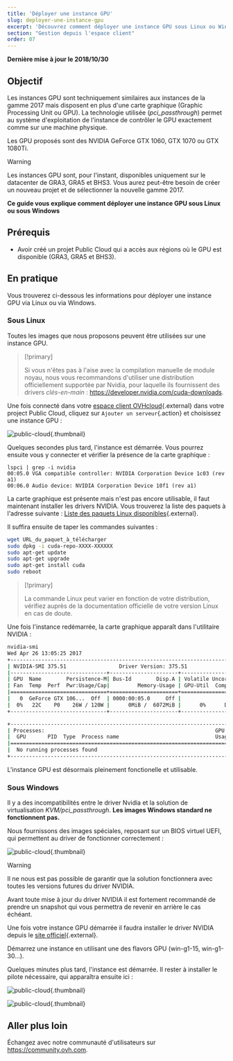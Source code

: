 ```yaml
---
title: 'Déployer une instance GPU'
slug: deployer-une-instance-gpu
excerpt: 'Découvrez comment déployer une instance GPU sous Linux ou Windows'
section: "Gestion depuis l'espace client"
order: 07
---
```


**Dernière mise à jour le 2018/10/30**

## Objectif

Les instances GPU sont techniquement similaires aux instances de la gamme 2017 mais disposent en plus d'une carte graphique (Graphic Processing Unit ou GPU). La technologie utilisée (*pci_passthrough*) permet au système d'exploitation de l'instance de contrôler le GPU exactement comme sur une machine physique.

Les GPU proposés sont des NVIDIA GeForce GTX 1060, GTX 1070 ou GTX 1080Ti. 

> [!warning]
>
> Les instances GPU sont, pour l'instant, disponibles uniquement sur le datacenter de GRA3, GRA5 et BHS3. Vous aurez peut-être besoin de créer un nouveau projet et de sélectionner la nouvelle gamme 2017.
> 

**Ce guide vous explique comment déployer une instance GPU sous Linux ou sous Windows**


## Prérequis

- Avoir créé un projet Public Cloud qui a accès aux régions où le GPU est disponible (GRA3, GRA5 et BHS3).

## En pratique

Vous trouverez ci-dessous les informations pour déployer une instance GPU via Linux ou via Windows.


### Sous Linux

Toutes les images que nous proposons peuvent être utilisées sur une instance GPU.

> [!primary]
>
> Si vous n'êtes pas à l'aise avec la compilation manuelle de module noyau, nous vous recommandons d'utiliser une distribution officiellement supportée par Nvidia, pour laquelle ils fournissent des drivers *clés-en-main* : <https://developer.nvidia.com/cuda-downloads>.
> 

Une fois connecté dans votre [espace client OVHcloud](https://ca.ovh.com/auth/?action=gotomanager&from=https://www.ovh.com/ca/fr/&ovhSubsidiary=qc){.external} dans votre project Public Cloud, cliquez sur `Ajouter un serveur`{.action} et choisissez une instance GPU :

![public-cloud](images/EN-Flavors_2020.png){.thumbnail}

Quelques secondes plus tard, l'instance est démarrée. Vous pourrez ensuite vous y connecter et vérifier la présence de la carte graphique : 

```ssh
lspci | grep -i nvidia
00:05.0 VGA compatible controller: NVIDIA Corporation Device 1c03 (rev a1)
00:06.0 Audio device: NVIDIA Corporation Device 10f1 (rev a1)
```

La carte graphique est présente mais n'est pas encore utilisable, il faut maintenant installer les drivers NVIDIA. Vous trouverez la liste des paquets à l'adresse suivante : [Liste des paquets Linux disponibles](http://developer.download.nvidia.com/compute/cuda/repos/){.external}.

Il suffira ensuite de taper les commandes suivantes :

```sh
wget URL_du_paquet_à_télécharger
sudo dpkg -i cuda-repo-XXXX-XXXXXX
sudo apt-get update
sudo apt-get upgrade
sudo apt-get install cuda
sudo reboot
```

> [!primary]
>
> La commande Linux peut varier en fonction de votre distribution, vérifiez auprès de la documentation officielle de votre version Linux en cas de doute.
> 


Une fois l'instance redémarrée, la carte graphique apparaît dans l'utilitaire NVIDIA :

```sh
nvidia-smi
Wed Apr 26 13:05:25 2017
+-----------------------------------------------------------------------------+
| NVIDIA-SMI 375.51                 Driver Version: 375.51                    |
|-------------------------------+----------------------+----------------------+
| GPU  Name        Persistence-M| Bus-Id        Disp.A | Volatile Uncorr. ECC |
| Fan  Temp  Perf  Pwr:Usage/Cap|         Memory-Usage | GPU-Util  Compute M. |
|===============================+======================+======================|
|   0  GeForce GTX 106...  Off  | 0000:00:05.0     Off |                  N/A |
|  0%   22C    P0    26W / 120W |      0MiB /  6072MiB |      0%      Default |
+-------------------------------+----------------------+----------------------+

+-----------------------------------------------------------------------------+
| Processes:                                                       GPU Memory |
|  GPU       PID  Type  Process name                               Usage      |
|=============================================================================|
|  No running processes found                                                 |
+-----------------------------------------------------------------------------+
```

L'instance GPU est désormais pleinement fonctionelle et utilisable.


### Sous Windows

Il y a des incompatibilités entre le driver Nvidia et la solution de virtualisation *KVM/pci_passthrough*. **Les images Windows standard ne fonctionnent pas.**

Nous fournissons des images spéciales, reposant sur un BIOS virtuel UEFI, qui permettent au driver de fonctionner correctement :

![public-cloud](images/EN-WindowsImages_2020.png){.thumbnail}


> [!warning]
>
> Il ne nous est pas possible de garantir que la  solution fonctionnera avec toutes les versions futures du driver NVIDIA.
>
> Avant toute mise à jour du driver NVIDIA il est fortement recommandé de prendre un snapshot qui vous permettra de revenir en arrière le cas échéant.
>

Une fois votre instance GPU démarrée il faudra installer le driver NVIDIA depuis le [site officiel](http://www.nvidia.fr/Download/index.aspx){.external}.

Démarrez une instance en utilisant une des flavors GPU (win-g1-15, win-g1-30...).

Quelques minutes plus tard, l'instance est démarrée. Il rester à installer le pilote nécessaire, qui apparaîtra ensuite ici :


![public-cloud](images/WindowsDriverVersion.png){.thumbnail}

![public-cloud](images/WindowsDeviceManager.png){.thumbnail}


## Aller plus loin

Échangez avec notre communauté d'utilisateurs sur <https://community.ovh.com>.

